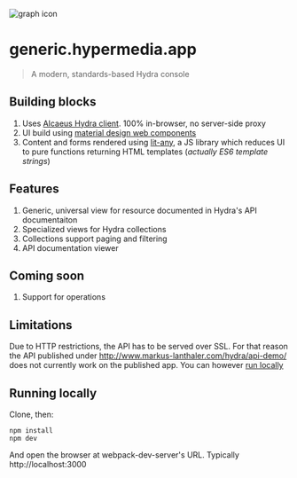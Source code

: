 ![graph icon](https://github.com/hypermedia-app/generic.hypermedia.app/raw/master/src/assets/icons/mstile-150x150.png)
# generic.hypermedia.app

> A modern, standards-based Hydra console

## Building blocks

1. Uses [Alcaeus Hydra client][a]. 100% in-browser, no server-side proxy
1. UI build using [material design web components][pe]
1. Content and forms rendered using [lit-any][la], a JS library which reduces UI to pure functions returning HTML templates (_actually ES6 template strings_)

[a]: https://alcaeus.hydra.how/
[pe]: https://www.webcomponents.org/author/PolymerElements
[la]: https://github.com/wikibus/lit-any

## Features

1. Generic, universal view for resource documented in Hydra's API documentaiton
1. Specialized views for Hydra collections
1. Collections support paging and filtering
1. API documentation viewer

## Coming soon

1. Support for operations

## Limitations

Due to HTTP restrictions, the API has to be served over SSL. For that reason the API published under http://www.markus-lanthaler.com/hydra/api-demo/ does not currently work on the published app. You can however [run locally](#running-locally)

## Running locally

Clone, then:

```
npm install
npm dev
```

And open the browser at webpack-dev-server's URL. Typically http://localhost:3000
